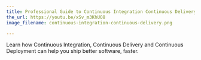 ```yaml
---
title: Professional Guide to Continuous Integration Continuous Delivery
the_url: https://youtu.be/xSv_m3KhUO8
image_filename: continuous-integration-continuous-delivery.png

---
```


Learn how Continuous Integration, Continuous Delivery and Continuous Deployment can help you ship better software, faster.
